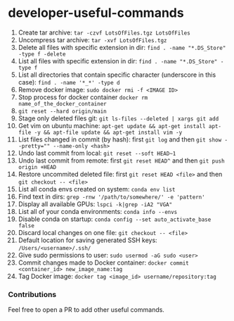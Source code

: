 # developer-useful-commands

1. Create tar archive: `tar -czvf LotsOfFiles.tgz LotsOfFiles`
2. Uncompress tar archive: `tar -xvf LotsOfFiles.tgz`
3. Delete all files with specific extension in dir: `find . -name "*.DS_Store" -type f -delete`
4. List all files with specific extension in dir: `find . -name "*.DS_Store" -type f`
5. List all directories that contain specific character (underscore in this case): `find . -name '*_*' -type d`
6. Remove docker image: `sudo docker rmi -f <IMAGE ID>`
7. Stop process for docker container `docker rm name_of_the_docker_container`
8. `git reset --hard origin/main`
9. Stage only deleted files git: `git ls-files --deleted | xargs git add`
10. Get vim on ubuntu machine: `apt-get update && apt-get install apt-file -y && apt-file update && apt-get install vim -y`
11. List files changed in commit (by hash): first `git log` and then `git show --pretty="" --name-only <hash>`
12. Undo last commit from local: `git reset --soft HEAD~1`
13. Undo last commit from remote: first `git reset HEAD^` and then `git push origin +HEAD`
14. Restore uncommited deleted file: first `git reset HEAD <file>` and then `git checkout -- <file>`
15. List all conda envs created on system: `conda env list`
16. Find text in dirs: `grep -rnw '/path/to/somewhere/' -e 'pattern'`
17. Display all available GPUs: `lspci -k|grep -iA2 "VGA"`
18. List all of your conda environments: `conda info --envs`
19. Disable conda on startup: `conda config --set auto_activate_base false`
20. Discard local changes on one file: `git checkout -- <file>`
21. Default location for saving generated SSH keys: `/Users/<username>/.ssh/`
22. Give sudo permissions to user: `sudo usermod -aG sudo <user>`
23. Commit changes made to Docker container: `docker commit <container_id> new_image_name:tag`
24. Tag Docker image: `docker tag <image_id> username/repository:tag`

### Contributions
Feel free to open a PR to add other useful commands.
